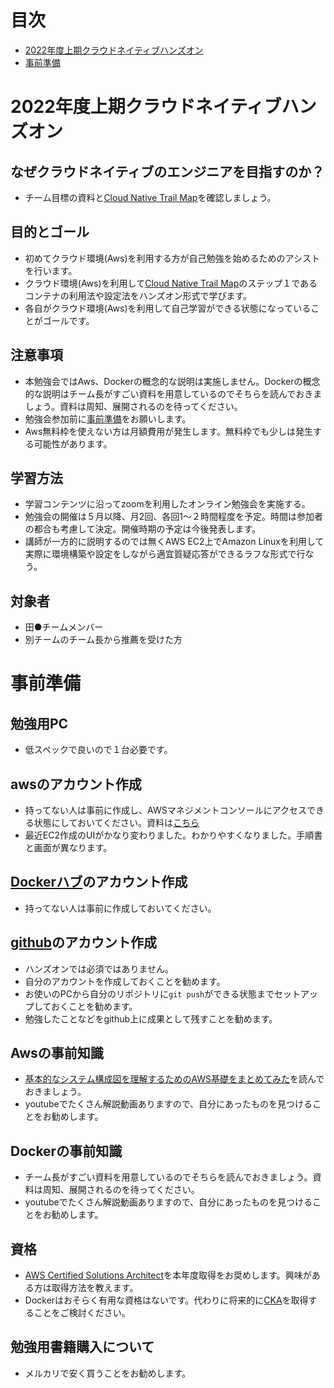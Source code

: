 # 目次
- [2022年度上期クラウドネイティブハンズオン](#2022年度上期クラウドネイティブハンズオン)
- [事前準備](#事前準備)

# 2022年度上期クラウドネイティブハンズオン
## なぜクラウドネイティブのエンジニアを目指すのか？
- チーム目標の資料と[Cloud Native Trail Map](https://thinkit.co.jp/article/18243)を確認しましょう。

## 目的とゴール
- 初めてクラウド環境(Aws)を利用する方が自己勉強を始めるためのアシストを行います。
- クラウド環境(Aws)を利用して[Cloud Native Trail Map](https://thinkit.co.jp/article/18243)のステップ１であるコンテナの利用法や設定法をハンズオン形式で学びます。
- 各自がクラウド環境(Aws)を利用して自己学習ができる状態になっていることがゴールです。

## 注意事項
- 本勉強会ではAws、Dockerの概念的な説明は実施しません。Dockerの概念的な説明はチーム長がすごい資料を用意しているのでそちらを読んでおきましょう。資料は周知、展開されるのを待ってください。
- 勉強会参加前に[事前準備](#事前準備)をお願いします。
- Aws無料枠を使えない方は月額費用が発生します。無料枠でも少しは発生する可能性があります。

## 学習方法
- 学習コンテンツに沿ってzoomを利用したオンライン勉強会を実施する。
- 勉強会の開催は５月以降、月2回、各回1〜２時間程度を予定。時間は参加者の都合も考慮して決定。開催時期の予定は今後発表します。
- 講師が一方的に説明するのでは無くAWS EC2上でAmazon Linuxを利用して実際に環境構築や設定をしながら適宜質疑応答ができるラフな形式で行なう。

## 対象者
- 田●チームメンバー
- 別チームのチーム長から推薦を受けた方

# 事前準備
## 勉強用PC
- 低スペックで良いので１台必要です。

## awsのアカウント作成
- 持ってない人は事前に作成し、AWSマネジメントコンソールにアクセスできる状態にしておいてください。資料は[こちら](https://github.com/kichiram/aws)
- 最近EC2作成のUIがかなり変わりました。わかりやすくなりました。手順書と画面が異なります。

## [Dockerハブ](https://hub.docker.com/)のアカウント作成
- 持ってない人は事前に作成しておいてください。

## [github](https://github.com/)のアカウント作成

- ハンズオンでは必須ではありません。
- 自分のアカウントを作成しておくことを勧めます。
- お使いのPCから自分のリポジトリに`git push`ができる状態までセットアップしておくことを勧めます。
- 勉強したことなどをgithub上に成果として残すことを勧めます。

## Awsの事前知識
- [基本的なシステム構成図を理解するためのAWS基礎をまとめてみた](https://qiita.com/g_ayushi/items/0e0f34d19813b8fdc2b8)を読んでおきましょう。
- youtubeでたくさん解説動画ありますので、自分にあったものを見つけることをお勧めします。

## Dockerの事前知識
- チーム長がすごい資料を用意しているのでそちらを読んでおきましょう。資料は周知、展開されるのを待ってください。
- youtubeでたくさん解説動画ありますので、自分にあったものを見つけることをお勧めします。

## 資格
- [AWS Certified Solutions Architect](https://aws.amazon.com/jp/certification/certified-solutions-architect-associate/)を本年度取得をお奨めします。興味がある方は取得方法を教えます。
- Dockerはおそらく有用な資格はないです。代わりに将来的に[CKA](https://training.linuxfoundation.org/ja/certification/certified-kubernetes-administrator-cka/)を取得することをご検討ください。

## 勉強用書籍購入について
- メルカリで安く買うことをお勧めします。
